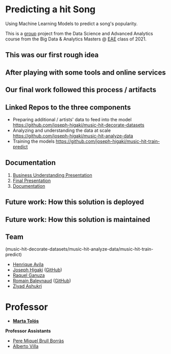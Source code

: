 # Predicting a hit Song

Using Machine Learning Models to predict a song's popularity.

This is a [group](#team) project from the Data Science and Advanced Analytics course from the Big Data &amp; Analytics Masters @ [EAE](https://www.eae.es/) class of 2021.

## This was our first rough idea

## After playing with some tools and online services

## Our final work followed this process / artifacts

## Linked Repos to the three components
* Preparing additional / artists' data to feed into the model
https://github.com/joseph-higaki/music-hit-decorate-datasets
* Analyzing and understanding the data at scale
https://github.com/joseph-higaki/music-hit-analyze-data
* Training the models
https://github.com/joseph-higaki/music-hit-train-predict

## Documentation
1. [Business Understanding Presentation]()
1. [Final Presentation]()
1. [Documentation]()

## Future work: How this solution is deployed

## Future work: How this solution is maintained

## Team
(music-hit-decorate-datasets/music-hit-analyze-data/music-hit-train-predict)
* [Henrique Avila](https://www.linkedin.com/in/henrique-avila-101170a0/) 
* [Joseph Higaki](https://www.linkedin.com/in/josephhigaki/) ([GitHub](https://github.com/joseph-higaki/))
* [Raquel Ganuza](https://www.linkedin.com/in/raquel-ganuza-catal%C3%A1n/)
* [Romain Baleynaud](https://www.linkedin.com/in/romain-baleynaud/) ([GitHub](https://github.com/RomainBal)) 
* [Ziyad Ashukri](https://www.linkedin.com/in/ziyadashukri/)

# Professor
* **[Marta Tolós](https://www.linkedin.com/in/martatolos/)**
 
**Professor Assistants**
* [Pere Miquel Brull Borràs](https://www.linkedin.com/in/pmbrull/)
* [Alberto Villa](https://www.linkedin.com/in/avillam/)

